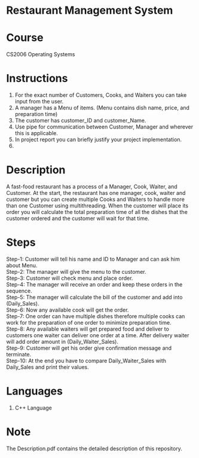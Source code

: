 # Restaurant Management System
# Course
CS2006	Operating Systems <br />

# Instructions
1. For the exact number of Customers, Cooks, and Waiters you can take input from the user. <br />
2. A manager has a Menu of items. (Menu contains dish name, price, and preparation time) <br />
3. The customer has customer_ID and customer_Name. <br />
4. Use pipe for communication between Customer, Manager and wherever this is applicable. <br />
5. In project report you can briefly justify your project implementation. <br />
6. 
# Description
A fast-food restaurant has a process of a Manager, Cook, Waiter, and Customer. At the start, the restaurant has one manager, cook, waiter and customer but you can create multiple Cooks and Waiters to handle more than one Customer using multithreading. When the customer will place its order you will calculate the total preparation time of all the dishes that the customer ordered and the customer will wait for that time. <br />

# Steps
Step-1: Customer will tell his name and ID to Manager and can ask him about Menu. <br />
Step-2: The manager will give the menu to the customer. <br />
Step-3: Customer will check menu and place order. <br />
Step-4: The manager will receive an order and keep these orders in the sequence. <br />
Step-5: The manager will calculate the bill of the customer and add into (Daily_Sales). <br />
Step-6: Now any available cook will get the order. <br />
Step-7: One order can have multiple dishes therefore multiple cooks can work for the preparation of one order to minimize preparation time. <br />
Step-8: Any available waiters will get prepared food and deliver to customers one waiter can deliver one order at a time. After delivery waiter will add order amount in (Daily_Waiter_Sales). <br />
Step-9: Customer will get his order give confirmation message and terminate. <br />
Step-10: At the end you have to compare Daily_Waiter_Sales with Daily_Sales and print their values. <br />
 
# Languages 
1. C++ Language

# Note
The Description.pdf contains the detailed description of this repository.
